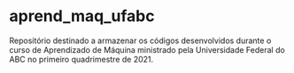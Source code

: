 # aprend_maq_ufabc
Repositório destinado a armazenar os códigos desenvolvidos durante o curso de Aprendizado de Máquina ministrado pela Universidade Federal do ABC no primeiro quadrimestre de 2021.
